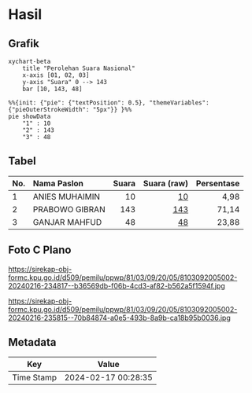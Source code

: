 # Hasil

## Grafik

```mermaid
xychart-beta
    title "Perolehan Suara Nasional"
    x-axis [01, 02, 03]
    y-axis "Suara" 0 --> 143
    bar [10, 143, 48]
```

```mermaid
%%{init: {"pie": {"textPosition": 0.5}, "themeVariables": {"pieOuterStrokeWidth": "5px"}} }%%
pie showData
    "1" : 10
    "2" : 143
    "3" : 48
```

## Tabel

| No. | Nama Paslon    | Suara | Suara (raw) | Persentase |
|:--- |:-------------- | -----:| -----------:| ----------:|
| 1   | ANIES MUHAIMIN | 10    | [10][p-1]   | 4,98       |
| 2   | PRABOWO GIBRAN | 143   | [143][p-2]  | 71,14      |
| 3   | GANJAR MAHFUD  | 48    | [48][p-3]   | 23,88      |


[p-1]: https://github.com/gigit-pemilu/pemilu-2024/blob/main/pilpres/hitung-suara/sub/81-maluku/sub/03-kepulauan-tanimbar/sub/09-nirunmas/sub/2005-waturu/sub/002-tps/sub/paslon-1.txt
[p-2]: https://github.com/gigit-pemilu/pemilu-2024/blob/main/pilpres/hitung-suara/sub/81-maluku/sub/03-kepulauan-tanimbar/sub/09-nirunmas/sub/2005-waturu/sub/002-tps/sub/paslon-2.txt
[p-3]: https://github.com/gigit-pemilu/pemilu-2024/blob/main/pilpres/hitung-suara/sub/81-maluku/sub/03-kepulauan-tanimbar/sub/09-nirunmas/sub/2005-waturu/sub/002-tps/sub/paslon-3.txt

## Foto C Plano

https://sirekap-obj-formc.kpu.go.id/d509/pemilu/ppwp/81/03/09/20/05/8103092005002-20240216-234817--b36569db-f06b-4cd3-af82-b562a5f1594f.jpg

https://sirekap-obj-formc.kpu.go.id/d509/pemilu/ppwp/81/03/09/20/05/8103092005002-20240216-235815--70b84874-a0e5-493b-8a9b-ca18b95b0036.jpg


## Metadata

| Key        | Value               |
| ---------- | ------------------- |
| Time Stamp | 2024-02-17 00:28:35 |



